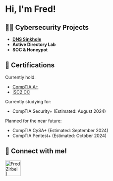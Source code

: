 <h1>Hi, I'm Fred!

<h2>👨‍💻 Cybersecurity Projects</h2>

- <b>[DNS Sinkhole](https://github.com/FZIRBEL/DNS-Sinkhole)</b>
- <b>Active Directory Lab</b>
- <b>SOC & Honeypot</b>

<h2>📜 Certifications</h2>

Currently hold:
- [CompTIA A+](https://www.credly.com/badges/c183d3cb-6f71-4313-abfd-2bae18629f53)
- [ISC2 CC](https://www.credly.com/badges/bca3d97b-0a51-4905-9804-8aa872f78404/public_url)

Currently studying for:
- CompTIA Security+ (Estimated: August 2024)

Planned for the near future:
- CompTIA CySA+ (Estimated: September 2024)
- CompTIA Pentest+ (Estimated: October 2024)

<h2> 🤳 Connect with me!</h2>

[<img align="left" alt="FredZirbel | LinkedIn" width="50px" src="https://static.vecteezy.com/system/resources/previews/018/930/587/original/linkedin-logo-linkedin-icon-transparent-free-png.png" />][linkedin]

[linkedin]: https://linkedin.com/in/fredzirbel
